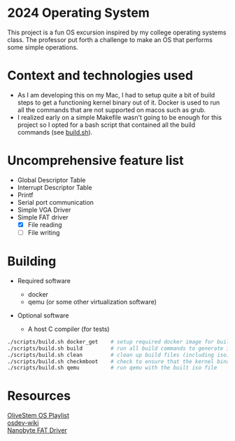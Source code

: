 # 2024 Operating System
This project is a fun OS excursion inspired by my college operating systems class. The professor put forth a challenge to 
make an OS that performs some simple operations.

# Context and technologies used
- As I am developing this on my Mac, I had to setup quite a bit of build steps to get a functioning kernel binary out of it.
  Docker is used to run all the commands that are not supported on macos such as grub.
- I realized early on a simple Makefile wasn't going to be enough for this project so I opted for a bash script that contained
  all the build commands (see [build.sh](https://github.com/rfmineguy/2024_barebones_os/blob/master/scripts/build.sh)).

# Uncomprehensive feature list
- Global Descriptor Table
- Interrupt Descriptor Table
- Printf
- Serial port communication
- Simple VGA Driver
- Simple FAT driver
   - [X] File reading
   - [ ] File writing

# Building
- Required software
   + docker
   + qemu (or some other virtualization software)

- Optional software
   + A host C compiler (for tests)

```bash
./scripts/build.sh docker_get    # setup required docker image for build (this image will contain all software required to build)
./scripts/build.sh build         # run all build commands to generate iso
./scripts/build.sh clean         # clean up build files (including iso)
./scripts/build.sh checkmboot    # check to ensure that the kernel binary is multiboot enabled
./scripts/build.sh qemu          # run qemu with the built iso file
```

# Resources
[OliveStem OS Playlist](https://youtube.com/playlist?list=PL2EF13wm-hWAglI8rRbdsCPq_wRpYvQQy&si=q2oYblMfOZJexLc9)<br>
[osdev-wiki](https://wiki.osdev.org/Expanded_Main_Page)<br>
[Nanobyte FAT Driver](https://www.youtube.com/watch?v=7o3qx66uLz8)<br>
